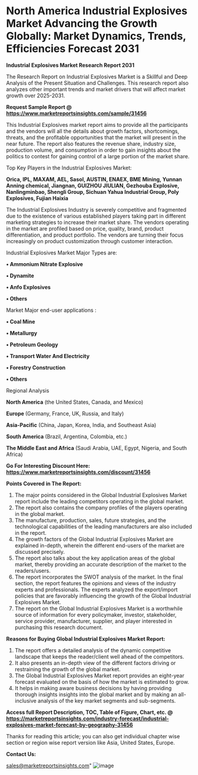  # North America Industrial Explosives Market Advancing the Growth Globally: Market Dynamics, Trends, Efficiencies Forecast 2031

<strong>Industrial Explosives Market Research Report 2031</strong>

The Research Report on Industrial Explosives Market is a Skillful and Deep Analysis of the Present Situation and Challenges. This research report also analyzes other important trends and market drivers that will affect market growth over 2025-2031.

<strong>Request Sample Report @ <a href=https://www.marketreportsinsights.com/sample/31456>https://www.marketreportsinsights.com/sample/31456</a></strong>

This Industrial Explosives market report aims to provide all the participants and the vendors will all the details about growth factors, shortcomings, threats, and the profitable opportunities that the market will present in the near future. The report also features the revenue share, industry size, production volume, and consumption in order to gain insights about the politics to contest for gaining control of a large portion of the market share.

Top Key Players in the Industrial Explosives Market:

<strong>Orica, IPL, MAXAM, AEL, Sasol, AUSTIN, ENAEX, BME Mining, Yunnan Anning chemical, Jiangnan, GUIZHOU JIULIAN, Gezhouba Explosive, Nanlingminbao, Shengli Group, Sichuan Yahua Industrial Group, Poly Explosives, Fujian Haixia</strong>

The Industrial Explosives Industry is severely competitive and fragmented due to the existence of various established players taking part in different marketing strategies to increase their market share. The vendors operating in the market are profiled based on price, quality, brand, product differentiation, and product portfolio. The vendors are turning their focus increasingly on product customization through customer interaction.

Industrial Explosives Market Major Types are:

<strong>• Ammonium Nitrate Explosive

• Dynamite

• Anfo Explosives

• Others</strong>

Market Major end-user applications :

<strong>• Coal Mine

• Metallurgy

• Petroleum Geology

• Transport Water And Electricity

• Forestry Construction

• Others</strong>

Regional Analysis

</u><strong><b>North America</b></strong> (the United States, Canada, and Mexico)

<strong><b>Europe </b></strong>(Germany, France, UK, Russia, and Italy)

<strong><b>Asia-Pacific</b></strong> (China, Japan, Korea, India, and Southeast Asia)

<strong><b>South America</b></strong> (Brazil, Argentina, Colombia, etc.)

<strong><b>The Middle East and Africa</b></strong> (Saudi Arabia, UAE, Egypt, Nigeria, and South Africa)

<strong>Go For Interesting Discount Here: <a href=https://www.marketreportsinsights.com/discount/31456>https://www.marketreportsinsights.com/discount/31456</a></strong>

<strong>Points Covered in The Report:</strong>
<ol>
  <li>The major points considered in the Global Industrial Explosives Market report include the leading competitors operating in the global market.</li>
  <li>The report also contains the company profiles of the players operating in the global market.</li>
  <li>The manufacture, production, sales, future strategies, and the technological capabilities of the leading manufacturers are also included in the report.</li>
  <li>The growth factors of the Global Industrial Explosives Market are explained in-depth, wherein the different end-users of the market are discussed precisely.</li>
  <li>The report also talks about the key application areas of the global market, thereby providing an accurate description of the market to the readers/users.</li>
  <li>The report incorporates the SWOT analysis of the market. In the final section, the report features the opinions and views of the industry experts and professionals. The experts analyzed the export/import policies that are favorably influencing the growth of the Global Industrial Explosives Market.</li>
  <li>The report on the Global Industrial Explosives Market is a worthwhile source of information for every policymaker, investor, stakeholder, service provider, manufacturer, supplier, and player interested in purchasing this research document.</li>
</ol>
<strong>Reasons for Buying Global Industrial Explosives Market Report:</strong>

<ol>
  <li>The report offers a detailed analysis of the dynamic competitive landscape that keeps the reader/client well ahead of the competitors.</li>
  <li>It also presents an in-depth view of the different factors driving or restraining the growth of the global market.</li>
  <li>The Global Industrial Explosives Market report provides an eight-year forecast evaluated on the basis of how the market is estimated to grow.</li>
  <li>It helps in making aware business decisions by having providing thorough insights insights into the global market and by making an all-inclusive analysis of the key market segments and sub-segments.</li>
</ol>
<strong>Access full Report Description, TOC, Table of Figure, Chart, etc. @ <a href=https://marketreportsinsights.com/industry-forecast/industrial-explosives-market-forecast-by-geography-31456>https://marketreportsinsights.com/industry-forecast/industrial-explosives-market-forecast-by-geography-31456</a></strong>


Thanks for reading this article; you can also get individual chapter wise section or region wise report version like Asia, United States, Europe.

<strong>Contact Us:</strong>

sales@marketreportsinsights.com"
![image](https://github.com/user-attachments/assets/bc13ab41-272f-41f8-9869-a1ae4a3f0c90)
